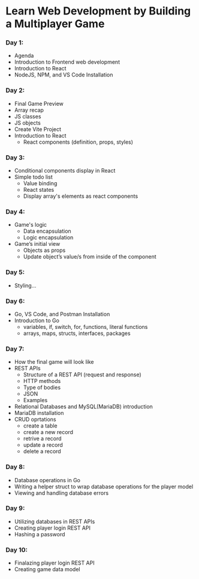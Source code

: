 # Learn Web Development by Building a Multiplayer Game

### Day 1:

*   Agenda
*   Introduction to Frontend web development
*   Introduction to React
*   NodeJS, NPM, and VS Code Installation

### Day 2:

*   Final Game Preview
*   Array recap
*   JS classes
*   JS objects
*   Create Vite Project
*   Introduction to React
    *   React components (definition, props, styles)

### Day 3:

*   Conditional components display in React
*   Simple todo list
    *   Value binding
    *   React states
    *   Display array's elements as react components

### Day 4:

*   Game's logic
    *   Data encapsulation
    *   Logic encapsulation
*   Game’s initial view
    *   Objects as props
    *   Update object’s value/s from inside of the component

### Day 5:

*   Styling...

### Day 6:

*   Go, VS Code, and Postman Installation
*   Introduction to Go
    *   variables, if, switch, for, functions, literal functions
    *   arrays, maps, structs, interfaces, packages

### Day 7:

*   How the final game will look like
*   REST APIs
    *   Structure of a REST API (request and response)
    *   HTTP methods
    *   Type of bodies
    *   JSON
    *   Examples
*   Relational Databases and MySQL(MariaDB) introduction
*   MariaDB installation
*   CRUD oprtations
    *   create a table
    *   create a new record
    *   retrive a record
    *   update a record
    *   delete a record

### Day 8:

*   Database operations in Go
*   Writing a helper struct to wrap database operations for the player model
*   Viewing and handling database errors

### Day 9:

*   Utilizing databases in REST APIs
*   Creating player login REST API
*   Hashing a password


### Day 10:

*   Finalazing player login REST API
*   Creating game data model
